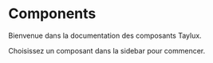 # Components

Bienvenue dans la documentation des composants Taylux.

Choisissez un composant dans la sidebar pour commencer.
